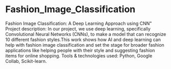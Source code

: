 # Fashion_Image_Classification
Fashion Image Classification: A Deep Learning Approach using CNN"
Project description: In our project, we use deep learning, specifically Convolutional Neural Networks
(CNNs), to make a model that can recognize 10 different fashion styles.This work shows how AI and deep
learning can help with fashion image classification and set the stage for broader fashion applications like
helping people with their style and suggesting fashion items for online shopping.
Tools & technologies used: Python, Google Collab, Scikit-learn.
